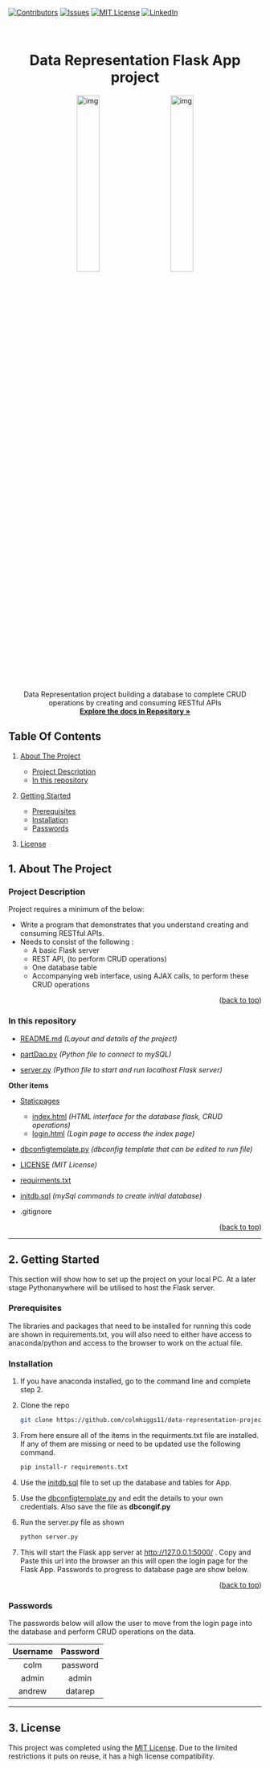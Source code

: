 <div id="top"></div>

<!-- PROJECT SHIELDS -->
[![Contributors][contributors-shield]][contributors-url]
[![Issues][issues-shield]][issues-url]
[![MIT License][license-shield]][license-url]
[![LinkedIn][linkedin-shield]][linkedin-url]

<!-- PROJECT LOGO -->
<br />
<div align="center">
  <a href="https://github.com/colmhiggs11/Machine_Learning_21_CH">
  </a>
  
<h1 align="center">Data Representation Flask App project  </h1>

  <img alt="img" src="https://miro.medium.com/max/792/1*lJ32Bl-lHWmNMUSiSq17gQ.png" width="30%">
&nbsp; &nbsp; &nbsp; &nbsp;
  <img alt="img" src="https://devopedia.org/images/article/140/9072.1547744489.png" width="30%">
</p>

<p align="center">
     Data Representation project building a database to complete CRUD operations by creating and consuming RESTful APIs
    <br />
    <a href="https://github.com/colmhiggs11/Machine_Learning_21_CH"><strong>Explore the docs in Repository »</strong></a>
    <br />

</div>



<!-- TABLE OF CONTENTS -->
## Table Of Contents

1. <a href="#1-about-the-project">About The Project</a>
    - <a href="#project-description">Project Description</a>
    - <a href="#in-this-repository">In this repository</a>
2. <a href="#2-getting-started">Getting Started</a>
    - <a href="#prerequisites">Prerequisites</a>
    - <a href="#installation">Installation</a>
    - <a href="#passwords">Passwords</a>

3. <a href="#6-license">License</a>

<!-- ABOUT THE PROJECT -->
## 1. About The Project

### Project Description
Project requires a minimum of the below:
- Write a program that demonstrates that you understand creating and consuming RESTful APIs.
- Needs to consist of the following :
  - A basic Flask server
  - REST API, (to perform CRUD operations)
  - One database table
  - Accompanying web interface, using AJAX calls, to perform these CRUD operations

<p align="right">(<a href="#top">back to top</a>)</p>

### In this repository

* [README.md](https://github.com/colmhiggs11/data-representation-project/blob/main/README.md) *(Layout and details of the project)*
* [partDao.py](https://github.com/colmhiggs11/data-representation-project/blob/main/partDao.py) *(Python file to connect to mySQL)*

* [server.py](https://github.com/colmhiggs11/data-representation-project/blob/main/server.py)  *(Python file to start and run localhost Flask server)*

**Other items**
* [Staticpages](https://github.com/colmhiggs11/data-representation-project/tree/main/Staticpages)
    * [index.html](https://github.com/colmhiggs11/data-representation-project/blob/main/Staticpages/index.html) *(HTML interface for the database flask, CRUD operations)*
    * [login.html](https://github.com/colmhiggs11/data-representation-project/blob/main/Staticpages/login.html) *(Login page to access the index page)*

* [dbconfigtemplate.py](https://github.com/colmhiggs11/data-representation-project/blob/main/dbconfigtemplate.py) *(dbconfig template that can be edited to run file)*

* [LICENSE](https://github.com/colmhiggs11/data-representation-project/blob/main/LICENSE) *(MIT License)*    
* [requirments.txt](https://github.com/colmhiggs11/data-representation-project/blob/main/requirements.txt)
* [initdb.sql](https://github.com/colmhiggs11/data-representation-project/blob/main/initdb.sql) *(mySql commands to create initial database)*

* .gitignore
<p align="right">(<a href="#top">back to top</a>)</p>

***

<!-- GETTING STARTED -->
## 2. Getting Started

This section will show how to set up the project on your local PC. At a later stage Pythonanywhere will be utilised to host the Flask server.

### **Prerequisites**

The libraries and packages that need to be installed for running this code are shown in requirements.txt, you will also need to either have access to anaconda/python and access to the browser   to work on the actual file.


### **Installation**

1. If you have anaconda installed, go to the command line and complete step 2.

2. Clone the repo
   ```sh
   git clone https://github.com/colmhiggs11/data-representation-project
   ```
3.  From here ensure all of the items in the requirments.txt file are installed. If any of them are missing or need to be updated use the following command.
    ```sh
    pip install-r requirements.txt 
    ```
4. Use the [initdb.sql](https://github.com/colmhiggs11/data-representation-project/blob/main/initdb.sql) file to set up the database and tables for App.

4. Use the [dbconfigtemplate.py](https://github.com/colmhiggs11/data-representation-project/blob/main/dbconfigtemplate.py) and edit the details to your own credentials. Also save the file as **dbcongif.py**

4. Run the server.py file as shown
   ```sh
   python server.py 
   ```
4. This will start the Flask app server at http://127.0.0.1:5000/ . Copy and Paste this url into the browser an this will open the login page for the Flask App. Passwords to progress to database page are show below. 


<p align="right">(<a href="#top">back to top</a>)</p>

### **Passwords**
The passwords below will allow the user to move from the login page into the database and perform CRUD operations on the data.

|Username|Password|
|:-------------:|:-------------:|
|colm|password|   
|admin|admin|   
|andrew|datarep|   

---

## 3.  License
This project was completed using the [MIT License](https://opensource.org/licenses/MIT). Due to the limited restrictions it puts on reuse, it has a high license compatibility.

<!-- MARKDOWN LINKS & IMAGES -->
<!-- <https://www.markdownguide.org/basic-syntax/#reference-style-links -->
[contributors-shield]: https://img.shields.io/github/contributors/colmhiggs11/data-representation-project.svg?style=for-the-badge
[contributors-url]: https://github.com/colmhiggs11/data-representation-project/graphs/contributors
[issues-shield]: https://img.shields.io/github/issues/colmhiggs11/data-representation-project.svg?style=for-the-badge
[issues-url]: https://github.com/colmhiggs11/data-representation-project/issues
[license-shield]: https://img.shields.io/github/license/colmhiggs11/data-representation-project.svg?style=for-the-badge
[license-url]: https://github.com/colmhiggs11/data-representation-project/blob/main/LICENSE
[linkedin-shield]: https://img.shields.io/badge/-LinkedIn-black.svg?style=for-the-badge&logo=linkedin&colorB=006
[linkedin-url]: https://linkedin.com/in/colm-higgins-3a776711b
[linkedin-shield]: https://img.shields.io/badge/-LinkedIn-black.svg?style=for-the-badge&logo=linkedin&colorB=006
[linkedin-url]: https://linkedin.com/in/colm-higgins-3a776711b
[product-screenshot]: images/screenshot.png
